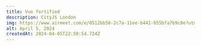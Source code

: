 ```yaml
---
title: Vue fortified
description: CityJS London
img: https://www.airmeet.com/e/0512bb50-2c7a-11ee-b441-055bfa7b9c0e?utm_source=keynote&utm_medium=blog&utm_campaign=cypresscon-2023
alt: April 5, 2024
createdAt: 2024-04-05T22:50:54.724Z
---
```

